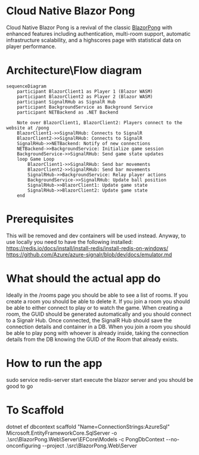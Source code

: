 # Cloud Native Blazor Pong

Cloud Native Blazor Pong is a revival of the classic [BlazorPong](https://github.com/macel94/BlazorPong) with enhanced features including authentication, multi-room support, automatic infrastructure scalability, and a highscores page with statistical data on player performance.

# Architecture\Flow diagram

```mermaid
sequenceDiagram
    participant BlazorClient1 as Player 1 (Blazor WASM)
    participant BlazorClient2 as Player 2 (Blazor WASM)
    participant SignalRHub as SignalR Hub
    participant BackgroundService as Background Service
    participant NETBackend as .NET Backend

    Note over BlazorClient1, BlazorClient2: Players connect to the website at /pong
    BlazorClient1->>SignalRHub: Connects to SignalR
    BlazorClient2->>SignalRHub: Connects to SignalR
    SignalRHub->>NETBackend: Notify of new connections
    NETBackend->>BackgroundService: Initialize game session
    BackgroundService->>SignalRHub: Send game state updates
    loop Game Loop
        BlazorClient1->>SignalRHub: Send bar movements
        BlazorClient2->>SignalRHub: Send bar movements
        SignalRHub->>BackgroundService: Relay player actions
        BackgroundService->>SignalRHub: Update ball position
        SignalRHub->>BlazorClient1: Update game state
        SignalRHub->>BlazorClient2: Update game state
    end
```

# Prerequisites

This will be removed and dev containers will be used instead.
Anyway, to use locally you need to have the following installed:
https://redis.io/docs/install/install-redis/install-redis-on-windows/
https://github.com/Azure/azure-signalr/blob/dev/docs/emulator.md

# What should the actual app do

Ideally in the /rooms page you should be able to see a list of rooms.
If you create a room you should be able to delete it.
If you join a room you should be able to either connect to play or to watch the game.
When creating a room, the GUID should be generated automatically and you should connect to a Signalr Hub.
Once connected, the SignalR Hub should save the connection details and container in a DB.
When you join a room you should be able to play pong with whoever is already inside, taking the connection details from the DB knowing the GUID of the Room that already exists.

# How to run the app
sudo service redis-server start
execute the blazor server and you should be good to go

# To Scaffold
dotnet ef dbcontext scaffold "Name=ConnectionStrings:AzureSql" Microsoft.EntityFrameworkCore.SqlServer -o .\src\BlazorPong.Web\Server\EFCore\Models -c PongDbContext --no-onconfiguring --project .\src\BlazorPong.Web\Server